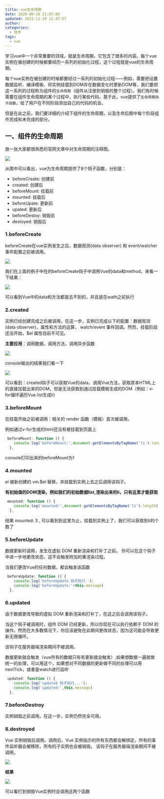 ```yaml
---
title: vue生命周期
date: 2020-06-19 21:07:00
updated: 2021-11-29 11:47:57
author: 
categories: 
  - 技术
tags: 
  - vue
---
```





学习vue中一个非常重要的领域，就是生命周期，它包含了很多的内容。每个vue实例在被创建的时候都要经历一系列的初始化过程，这个过程就是vue的生命周期。
<!-- more -->
每个vue实例在被创建的时候都要经过一系列的初始化过程——例如，需要把设置数据监听、编译模板、将实例挂载到DOM并在数据变化时更新DOM等，我们要把这一系列的过程称为组件的`生命周期`（组件从注册到销毁的整个过程）。我们有时候需要在组件生命周期的某个过程中，执行某些代码，基于此，vue提供了`生命周期钩子函数`，给了用户在不同阶段添加自己的代码的机会。

但是在此之前，我们要详细的介绍下组件的生命周期，以及生命后期中每个阶段组件完成和未完成的部分。

## 一、组件的生命周期

放一张大家都很熟悉的官网文章中对生命周期的注释图。

![](https://vkceyugu.cdn.bspapp.com/VKCEYUGU-imgbed/580fd8d7-79c4-4321-a3d3-fb6b34b07558.png)

从图中可以看出，vue为生命周期提供了8个钩子函数，分别是：

* beforeCreate: 创建前
* created: 创建后
* beforeMount: 挂载前
* mounted: 挂载后
* beforeUpate: 更新前
* upated: 更新后
* beforeDestoy: 销毁前
* destoyed: 销毁后

### 1.beforeCreate

beforeCreate在vue实例发生之后，数据观测(data observer) 和 event/watcher 事件配置之前被调用。

![](https://vkceyugu.cdn.bspapp.com/VKCEYUGU-imgbed/f7f07267-2aaa-49c2-96af-b6021a5edbd7.png)

我们在上面的例子中在的beforeCreate钩子中调用Vue的data和method，来看一下结果：

![](https://vkceyugu.cdn.bspapp.com/VKCEYUGU-imgbed/4e664a14-7e93-4657-bd5b-5640944858b4.png)

可以看到Vue中的data和方法都是去不到的，并且是在wath之前执行

### 2.created

实例已经创建完成之后被调用。在这一步，实例已完成以下的配置：数据观测(data observer)，属性和方法的运算， watch/event 事件回调。然而，挂载阶段还没开始，$el 属性目前不可见。

**主要应用**：调用数据，调用方法，调用异步函数

![](https://vkceyugu.cdn.bspapp.com/VKCEYUGU-imgbed/11d148d4-3014-4d75-bea9-f4dd4db37805.png)

console输出的结果我们看一下

![](https://vkceyugu.cdn.bspapp.com/VKCEYUGU-imgbed/c0a73a2b-a279-49cb-a753-f286415aa9a9.png)

可以看到：created钩子可以获取Vue的data，调用Vue方法，获取原本HTML上的直接加载出来的DOM，但是无法获取到通过挂载模板生成的DOM（例如：v-for循环遍历Vue.list生成li）

### 3.beforeMount

在挂载开始之前被调用：相关的 render 函数（模板）首次被调用。

例如通过v-for生成的html还没有被挂载到页面上

````js javascript
 beforeMount: function () {
    console.log('beforeMount:',document.getElementsByTagName('li').length);
  },
````

console打印出来的beforeMount为1

### 4.mounted

el 被新创建的 vm.$el 替换，并挂载到实例上去之后调用该钩子。

**有初始值的DOM渲染，例如我们的初始数据list,渲染出来的li，只有这里才能获取**

````js javascript
 mounted: function () {
    console.log('mounted:',document.getElementsByTagName('li').length);
  },
````

结果 mounted: 3 , 可以看到到这里为止，挂载到实例上了，我们可以获取到li的个数了

### 5.beforeUpdate

数据更新时调用，发生在虚拟 DOM 重新渲染和打补丁之前。 你可以在这个钩子中进一步地更改状态，这不会触发附加的重渲染过程。

当我们更改Vue的任何数据，都会触发该函数

````js javascript
 beforeUpdate: function () {
    console.log('beforeUpdate 钩子执行.');
    console.log('beforeUpdate:'+this.message)
  },
````

### 6.updated

由于数据更改导致的虚拟 DOM 重新渲染和打补丁，在这之后会调用该钩子。

当这个钩子被调用时，组件 DOM 已经更新，所以你现在可以执行依赖于 DOM 的操作。然而在大多数情况下，你应该避免在此期间更改状态，因为这可能会导致更新无限循环。

该钩子在服务器端渲染期间不被调用。

数据更新就会触发（vue所有的数据只有有更新就会触发）,如果想数据一遍就做统一的处理，可以用这个，如果想对不同数据的更新做不同的处理可以用nextTick，或者是watch进行监听
````js javascript
 updated: function () {
    console.log('updated 钩子执行...');
    console.log('updated:',this.message)
  },
````

### 7.beforeDestroy

实例销毁之前调用。在这一步，实例仍然完全可用。

### 8.destroyed

Vue 实例销毁后调用。调用后，Vue 实例指示的所有东西都会解绑定，所有的事件监听器会被移除，所有的子实例也会被销毁。 该钩子在服务器端渲染期间不被调用。

![](https://vkceyugu.cdn.bspapp.com/VKCEYUGU-imgbed/4f337570-7d4e-41ff-84f4-c198076077e7.png)

**结果**

![](https://vkceyugu.cdn.bspapp.com/VKCEYUGU-imgbed/a5c2e40a-9be7-4b8b-8beb-5371cf727878.png)

可以看打到销毁Vue实例时会调用这两个函数

